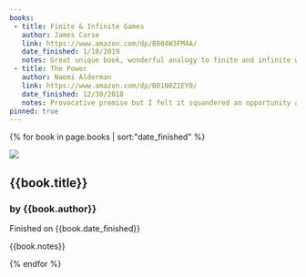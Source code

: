 ```yaml
---
books:
 - title: Finite & Infinite Games
   author: James Carse
   link: https://www.amazon.com/dp/B004W3FM4A/
   date_finished: 1/10/2019
   notes: Great unique book, wonderful analogy to finite and infinite writing....
 - title: The Power
   author: Naomi Alderman
   link: https://www.amazon.com/dp/B01N0Z1EY0/
   date_finished: 12/30/2018
   notes: Provocative premise but I felt it squandered an opportunity at a deeper political and/or emotional exploration of what would happen if teenage girls gained a new incredible power. Somehow it resorted to.... fucking and fighting?
pinned: true
---
```


{% for book in page.books | sort:"date_finished" %}
<div class="pa2 bb">

<div class="w-25 fl pa4">
  <img src="http://images.amazon.com/images/P/B004W3FM4A.01.LZZZZZZ.jpg" />
</div>

<div class="w-75 fl pa4">
  <h2 class="ma0">{{book.title}}</h2>
  <h3 class="ma0">by {{book.author}}</h3>
  <div class="gray f5">Finished on {{book.date_finished}}</div>
  <p class="mt2">{{book.notes}}</p>
</div>


</div>
{% endfor %}